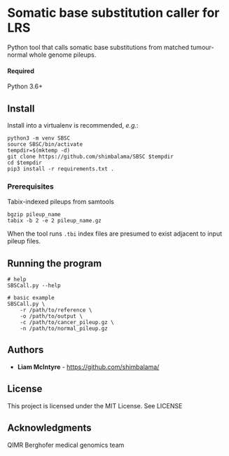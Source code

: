 # Somatic base substitution caller for LRS

Python tool that calls somatic base substitutions from matched tumour-normal whole genome pileups.

#### Required

Python 3.6+

## Install

Install into a virtualenv is recommended, _e.g._:

    python3 -m venv SBSC
    source SBSC/bin/activate
    tempdir=$(mktemp -d)
    git clone https://github.com/shimbalama/SBSC $tempdir
    cd $tempdir
    pip3 install -r requirements.txt .

### Prerequisites

Tabix-indexed pileups from samtools

    bgzip pileup_name
    tabix -b 2 -e 2 pileup_name.gz

When the tool runs `.tbi` index files are presumed to exist adjacent to input pileup files.

## Running the program

    # help
    SBSCall.py --help

    # basic example
    SBSCall.py \
        -r /path/to/reference \
        -o /path/to/output \
        -c /path/to/cancer_pileup.gz \
        -n /path/to/normal_pileup.gz 

## Authors

* **Liam McIntyre** - https://github.com/shimbalama/

## License

This project is licensed under the MIT License. See LICENSE

## Acknowledgments

QIMR Berghofer medical genomics team
